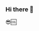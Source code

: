 ### Hi there 👋

<!--
**joshuaalexanderburns/joshuaalexanderburns** is a ✨ _special_ ✨ repository because its `README.md` (this file) appears on your GitHub profile.

Here are some ideas to get you started:

- 🔭 I’m currently working on coding
- 🌱 I’m currently learning html
- 👯 I’m looking to collaborate on projects
- 🤔 I’m looking for help with python
- 💬 Ask me about nothing
- 📫 How to reach me: discord
- 😄 Pronouns: he/him
- ⚡ Fun fact: im cool 
-->😎🆒
